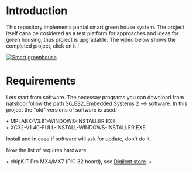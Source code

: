 # Introduction
This repository implements partial smart green house system. The project itself cana be cosidered as a test platform for approaches and ideas for green housing, thus project is upgradable. The video below shows the completed project, click on it !


[![Smart greenhouse](http://img.youtube.com/vi/ukKui8jg3kg/0.jpg)](http://www.youtube.com/watch?v=ukKui8jg3kg "Smart greenhouse")


# Requirements
Lets start from software. The necessay programs you can download from natshool follow the path S6_ES2_Embedded Systems 2 --> software. In this project the "old" versions of software is used.

• MPLABX-V3.61-WINDOWS-INSTALLER.EXE<br/>
• XC32-V1.40-FULL-INSTALL-WINDOWS-INSTALLER.EXE

Install and in case if software will ask for update, don't do it.

Now the list of requires hardware

• chipKIT Pro MX4/MX7 (PIC 32 board), see [Digilent store](https://store.digilentinc.com/digilent-pro-mx7-pic32-based-embedded-systems-trainer-board/).
• 



